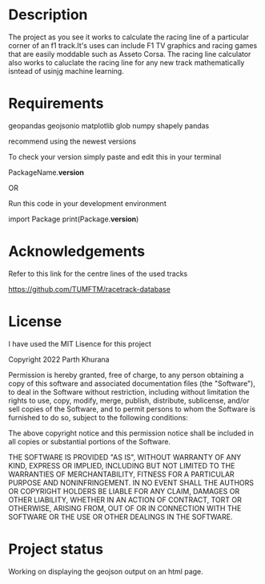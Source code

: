 


Description
============

 The project as you see it works to calculate the racing line of a particular corner of an f1 track.It's uses can include F1 TV graphics and racing games that are easily moddable such as Asseto Corsa.
The racing line calculator also works to caluclate the racing line for any new track mathematically isntead of usinjg machine learning.

Requirements
==============

geopandas 
geojsonio
matplotlib
glob
numpy
shapely
pandas

recommend using the newest versions

To check your version simply paste and edit this in your terminal

PackageName.__version__

OR

Run this code in your development environment

import Package
print(Package.__version__)

Acknowledgements
=================

Refer to this link for the centre lines of the used tracks

https://github.com/TUMFTM/racetrack-database

License
========
I have used the MIT Lisence for this project

Copyright 2022 Parth Khurana

Permission is hereby granted, free of charge, to any person obtaining a copy of this software and associated documentation files (the "Software"), to deal in the Software without restriction, including without limitation the rights to use, copy, modify, merge, publish, distribute, sublicense, and/or sell copies of the Software, and to permit persons to whom the Software is furnished to do so, subject to the following conditions:

The above copyright notice and this permission notice shall be included in all copies or substantial portions of the Software.

THE SOFTWARE IS PROVIDED "AS IS", WITHOUT WARRANTY OF ANY KIND, EXPRESS OR IMPLIED, INCLUDING BUT NOT LIMITED TO THE WARRANTIES OF MERCHANTABILITY, FITNESS FOR A PARTICULAR PURPOSE AND NONINFRINGEMENT. IN NO EVENT SHALL THE AUTHORS OR COPYRIGHT HOLDERS BE LIABLE FOR ANY CLAIM, DAMAGES OR OTHER LIABILITY, WHETHER IN AN ACTION OF CONTRACT, TORT OR OTHERWISE, ARISING FROM, OUT OF OR IN CONNECTION WITH THE SOFTWARE OR THE USE OR OTHER DEALINGS IN THE SOFTWARE.

Project status
===============

Working on displaying the geojson output on an html page.





